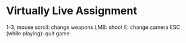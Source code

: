 # Virtually Live Assignment

1-3, mouse scroll: change weapons
LMB: shoot
E: change camera
ESC (while playing): quit game
